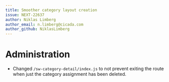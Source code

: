 ```yaml
---
title: Smoother category layout creation
issue: NEXT-22637
author: Niklas Limberg
author_email: n.limberg@cicada.com
author_github: NiklasLimberg
---
```

# Administration
* Changed `/sw-category-detail/index.js` to not prevent exiting the route when just the category assignment has been deleted.
